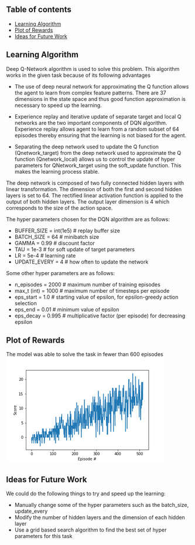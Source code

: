 ## Table of contents
* [Learning Algorithm](#learning-algorithm)
* [Plot of Rewards](#plot-of-rewards)
* [Ideas for Future Work](#ideas-for-future-work)

## Learning Algorithm
Deep Q-Network algorithm is used to solve this problem. This algorithm works in the given task because of its following advantages

* The use of deep neural network for approximating the Q function allows the agent to learn from complex feature patterns. There are 37 dimensions in the state space and thus good function approximation is necessary to speed up the learning.

* Experience replay and iterative update of separate target and local Q networks are the two important components of DQN algorithm. Experience replay allows agent to learn from a random subset of 64 episodes thereby ensuring that the learning is not biased for the agent. 

* Separating the deep network used to update the Q function (Qnetwork_target) from the deep network used to approximate the Q function (Qnetwork_local) allows us to control the update of hyper parameters for QNetwork_target using the soft_update function. This makes the learning process stable.

The deep network is composed of two fully connected hidden layers with linear transformation. The dimension of both the first and second hidden layers is set to 64. The rectified linear activation function is applied to the output of both hidden layers. The output layer dimension is 4 which corresponds to the size of the action space. 

The hyper parameters chosen for the DQN algorithm are as follows:

* BUFFER_SIZE = int(1e5)  # replay buffer size
* BATCH_SIZE = 64         # minibatch size
* GAMMA = 0.99            # discount factor
* TAU = 1e-3              # for soft update of target parameters
* LR = 5e-4               # learning rate 
* UPDATE_EVERY = 4        # how often to update the network

Some other hyper parameters are as follows:
* n_episodes = 2000       # maximum number of training episodes
* max_t (int) = 1000      # maximum number of timesteps per episode
* eps_start = 1.0         # starting value of epsilon, for epsilon-greedy action selection
* eps_end = 0.01          # minimum value of epsilon
* eps_decay = 0.995       # multiplicative factor (per episode) for decreasing epsilon


## Plot of Rewards
The model was able to solve the task in fewer than 600 episodes
![picture](result.png)

## Ideas for Future Work
We could do the following things to try and speed up the learning:
* Manually change some of the hyper parameters such as the batch_size, update_every
* Modify the number of hidden layers and the dimension of each hidden layer
* Use a grid based search algorithm to find the best set of hyper parameters for this task
